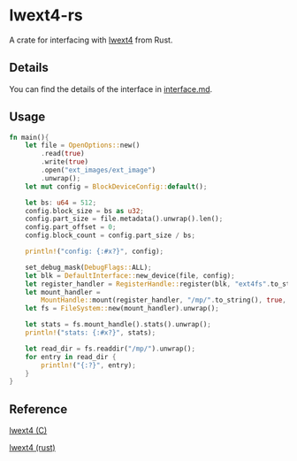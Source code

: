 # lwext4-rs

A crate for interfacing with [lwext4](https://github.com/gkostka/lwext4) from Rust.

## Details
You can find the details of the interface in [interface.md](interface.md).

## Usage
```rust
fn main(){
    let file = OpenOptions::new()
        .read(true)
        .write(true)
        .open("ext_images/ext_image")
        .unwrap();
    let mut config = BlockDeviceConfig::default();

    let bs: u64 = 512;
    config.block_size = bs as u32;
    config.part_size = file.metadata().unwrap().len();
    config.part_offset = 0;
    config.block_count = config.part_size / bs;

    println!("config: {:#x?}", config);

    set_debug_mask(DebugFlags::ALL);
    let blk = DefaultInterface::new_device(file, config);
    let register_handler = RegisterHandle::register(blk, "ext4fs".to_string()).unwrap();
    let mount_handler =
        MountHandle::mount(register_handler, "/mp/".to_string(), true, false).unwrap();
    let fs = FileSystem::new(mount_handler).unwrap();

    let stats = fs.mount_handle().stats().unwrap();
    println!("stats: {:#x?}", stats);

    let read_dir = fs.readdir("/mp/").unwrap();
    for entry in read_dir {
        println!("{:?}", entry);
    }
}
```

## Reference
[lwext4 (C)](https://github.com/gkostka/lwext4)

[lwext4 (rust)](https://github.com/djdisodo/lwext4)